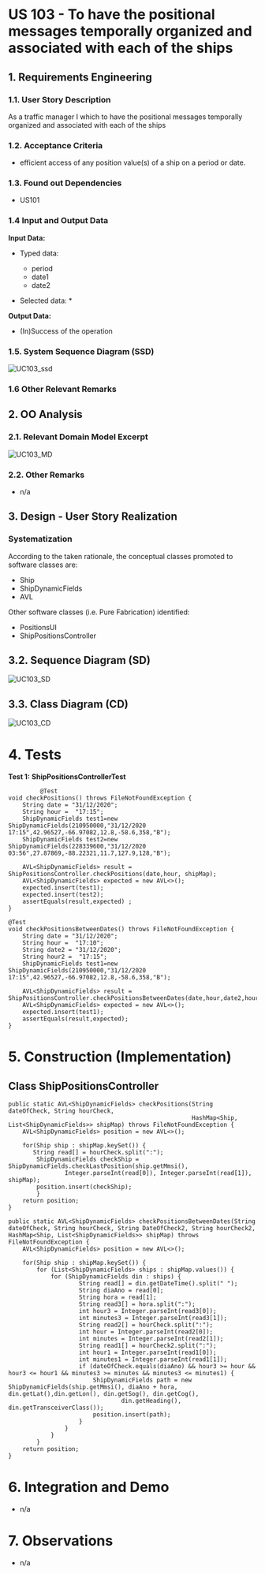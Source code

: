 # US 103 - To have the positional messages temporally organized and associated with each of the ships

## 1. Requirements Engineering


### 1.1. User Story Description


As a traffic manager I which to have the positional messages temporally
organized and associated with each of the ships








### 1.2. Acceptance Criteria

- efficient access of any position value(s) of a ship on a period or date.
### 1.3. Found out Dependencies

- US101



### 1.4 Input and Output Data


**Input Data:**

* Typed data:
    * period
    * date1
    * date2

* Selected data:
    *

**Output Data:**

* (In)Success of the operation

### 1.5. System Sequence Diagram (SSD)


![UC103_ssd](UC103_SSD.svg)


### 1.6 Other Relevant Remarks




## 2. OO Analysis

### 2.1. Relevant Domain Model Excerpt

![UC103_MD](UC103_MD.svg)

### 2.2. Other Remarks

* n/a


## 3. Design - User Story Realization

### Systematization ##

According to the taken rationale, the conceptual classes promoted to software classes are:

* Ship
* ShipDynamicFields
* AVL


Other software classes (i.e. Pure Fabrication) identified:

* PositionsUI
* ShipPositionsController


## 3.2. Sequence Diagram (SD)


![UC103_SD](UC103_SD.svg)


## 3.3. Class Diagram (CD)


![UC103_CD](UC103_CD.svg)

# 4. Tests

**Test 1:** **ShipPositionsControllerTest**
            

             @Test
    void checkPositions() throws FileNotFoundException {
        String date = "31/12/2020";
        String hour =  "17:15";
        ShipDynamicFields test1=new ShipDynamicFields(210950000,"31/12/2020 17:15",42.96527,-66.97082,12.8,-58.6,358,"B");
        ShipDynamicFields test2=new ShipDynamicFields(228339600,"31/12/2020 03:56",27.87869,-88.22321,11.7,127.9,128,"B");

        AVL<ShipDynamicFields> result = ShipPositionsController.checkPositions(date,hour, shipMap);
        AVL<ShipDynamicFields> expected = new AVL<>();
        expected.insert(test1);
        expected.insert(test2);
        assertEquals(result,expected) ;
    }

    @Test
    void checkPositionsBetweenDates() throws FileNotFoundException {
        String date = "31/12/2020";
        String hour =  "17:10";
        String date2 = "31/12/2020";
        String hour2 =  "17:15";
        ShipDynamicFields test1=new ShipDynamicFields(210950000,"31/12/2020 17:15",42.96527,-66.97082,12.8,-58.6,358,"B");

        AVL<ShipDynamicFields> result = ShipPositionsController.checkPositionsBetweenDates(date,hour,date2,hour2,shipMap);
        AVL<ShipDynamicFields> expected = new AVL<>();
        expected.insert(test1);
        assertEquals(result,expected);
    }


    

# 5. Construction (Implementation)


## Class ShipPositionsController




    public static AVL<ShipDynamicFields> checkPositions(String dateOfCheck, String hourCheck,
                                                        HashMap<Ship, List<ShipDynamicFields>> shipMap) throws FileNotFoundException {
        AVL<ShipDynamicFields> position = new AVL<>();

        for(Ship ship : shipMap.keySet()) {
           String read[] = hourCheck.split(":");
            ShipDynamicFields checkShip = ShipDynamicFields.checkLastPosition(ship.getMmsi(),
                    Integer.parseInt(read[0]), Integer.parseInt(read[1]), shipMap);
            position.insert(checkShip);
            }
        return position;
    }

    public static AVL<ShipDynamicFields> checkPositionsBetweenDates(String dateOfCheck, String hourCheck, String DateOfCheck2, String hourCheck2, HashMap<Ship, List<ShipDynamicFields>> shipMap) throws FileNotFoundException {
        AVL<ShipDynamicFields> position = new AVL<>();

        for(Ship ship : shipMap.keySet()) {
            for (List<ShipDynamicFields> ships : shipMap.values()) {
                for (ShipDynamicFields din : ships) {
                        String read[] = din.getDateTime().split(" ");
                        String diaAno = read[0];
                        String hora = read[1];
                        String read3[] = hora.split(":");
                        int hour3 = Integer.parseInt(read3[0]);
                        int minutes3 = Integer.parseInt(read3[1]);
                        String read2[] = hourCheck.split(":");
                        int hour = Integer.parseInt(read2[0]);
                        int minutes = Integer.parseInt(read2[1]);
                        String read1[] = hourCheck2.split(":");
                        int hour1 = Integer.parseInt(read1[0]);
                        int minutes1 = Integer.parseInt(read1[1]);
                        if (dateOfCheck.equals(diaAno) && hour3 >= hour && hour3 <= hour1 && minutes3 >= minutes && minutes3 <= minutes1) {
                            ShipDynamicFields path = new ShipDynamicFields(ship.getMmsi(), diaAno + hora, din.getLat(),din.getLon(), din.getSog(), din.getCog(),
                                    din.getHeading(), din.getTransceiverClass());
                            position.insert(path);
                        }
                    }
                }
            }
        return position;
    }

# 6. Integration and Demo

* n/a

# 7. Observations

* n/a




